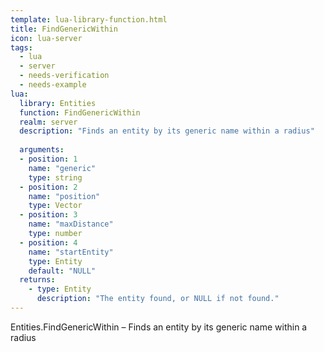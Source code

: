 ```yaml
---
template: lua-library-function.html
title: FindGenericWithin
icon: lua-server
tags:
  - lua
  - server
  - needs-verification
  - needs-example
lua:
  library: Entities
  function: FindGenericWithin
  realm: server
  description: "Finds an entity by its generic name within a radius"
  
  arguments:
  - position: 1
    name: "generic"
    type: string
  - position: 2
    name: "position"
    type: Vector
  - position: 3
    name: "maxDistance"
    type: number
  - position: 4
    name: "startEntity"
    type: Entity
    default: "NULL"
  returns:
    - type: Entity
      description: "The entity found, or NULL if not found."
---
```


<div class="lua__search__keywords">
Entities.FindGenericWithin &#x2013; Finds an entity by its generic name within a radius
</div>
